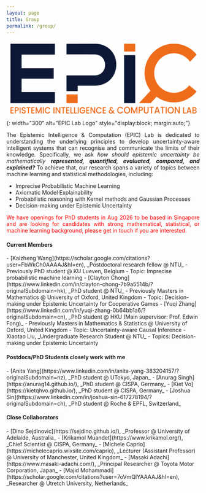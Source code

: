 ```yaml
---
layout: page
title: Group
permalink: /group/
---
```


![EPIC Lab Logo](../assets/img/logo/EPIC_Lab_Logo.png){: width="300" alt="EPIC Lab Logo" style="display:block; margin:auto;"}

<div style="text-align: justify">
The Epistemic Intelligence & Computation (EPIC) Lab is dedicated to understanding the underlying principles to develop 
uncertainty-aware intelligent systems that can recognise and communicate the limits of their knowledge. Specifically, we ask
<i>how should epistemic uncertainty be mathematically <b>represented, quantified, evaluated, compared, and explained?</b></i> To achieve that, our research
spans a variety of topics between machine learning and statistical methodologies, including:
<ul>
<li>Imprecise Probabilistic Machine Learning</li>
<li>Axiomatic Model Explainability</li>
<li>Probabilistic reasoning with Kernel methods and Gaussian Processes</li>
<li>Decision-making under Epistemic Uncertainty</li>
</ul>
</div>


<div style="text-align: justify">
<p style="color:red">
We have openings for PhD students in Aug 2026 to be based in Singapore and are looking for candidates with strong mathematical,
statistical, or machine learning background, please get in touch if you are interested.
</p>
</div>


<h4> Current Members </h4>
- [Kaizheng Wang](https://scholar.google.com/citations?user=FbWkCh0AAAAJ&hl=en), _Postdoctoral research fellow @ NTU_
    - Previously PhD student @ KU Lueven, Belgium
    - Topic: Imprecise probabilistic machine learning
- [Clayton Chong](https://www.linkedin.com/in/clayton-chong-7b9a5514b/?originalSubdomain=hk), _PhD student @ NTU_
    - Previously Masters in Mathematics @ University of Oxford, United Kingdom
    - Topic: Decision-making under Epistemic Uncertainty for Cooperative Games
- [Yuqi Zhang](https://www.linkedin.com/in/yuqi-zhang-0b64bb1a6/?originalSubdomain=cn), _PhD student @ HKU (Main supervisor: Prof. Edwin Fong)_
    - Previously Masters in Mathematics & Statistics @ University of Oxford, United Kingdom
    - Topic: Uncertainty-aware Causal Inference
- Xiaotao Liu, _Undergraduate Research Student @ NTU_
    - Topics: Decision-making under Epistemic Uncertainty

<h4> Postdocs/PhD Students closely work with me </h4>
- [Anita Yang](https://www.linkedin.com/in/anita-yang-383204157/?originalSubdomain=nz), _PhD student @ UTokyo, Japan_
- [Anurag Singh](https://anurag14.github.io/), _PhD student @ CISPA, Germany_
- [Kiet Vo](https://kietqhvo.github.io/), _PhD student @ CISPA, Germany_
- [Joshua Sin](https://www.linkedin.com/in/joshua-sin-617278194/?originalSubdomain=ch), _PhD student @ Roche & EPFL, Switzerland_


<h4> Close Collaborators </h4>
- [Dino Sejdinovic](https://sejdino.github.io/), _Professor @ University of Adelaide, Australia_
- [Krikamol Muandet](https://www.krikamol.org/), _Chief Scientist @ CISPA, Germany_
- [Michele Caprio](https://michelecaprio.wixsite.com/caprio), _Lecturer (Assistant Professor) @ University of Manchester, United Kingdom_
- [Masaki Adachi](https://www.masaki-adachi.com/), _Principal Researcher @ Toyota Motor Corporation, Japan_
- [Majid Mohammadi](https://scholar.google.com/citations?user=7oVmQIYAAAAJ&hl=en), _Researcher @ Utretch University, Netherlands_

